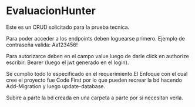 # EvaluacionHunter

Este es un CRUD solicitado para la prueba tecnica.

Para poder acceder a los endpoints deben loguearse primero. Ejemplo de contraseña valida: Aa123456!

Para autorizarce deben en el campo value luego de darle click en authorize escribir: Bearer (luego el jwt generado en el login).

Se cumplio todo lo especificado en el requerimiento.El Enfoque con el cual cree el proyecto fue Code First por lo que pueden recrear la bd hacendo Add-Migration y luego update-database.

Subire a parte la bd creada en una carpeta a parte por si necesitan verla.


